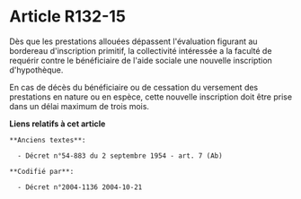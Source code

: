 # Article R132-15

Dès que les prestations allouées dépassent l'évaluation figurant au bordereau d'inscription primitif, la collectivité
intéressée a la faculté de requérir contre le bénéficiaire de l'aide sociale une nouvelle inscription d'hypothèque.

En cas de décès du bénéficiaire ou de cessation du versement des prestations en nature ou en espèce, cette nouvelle
inscription doit être prise dans un délai maximum de trois mois.

**Liens relatifs à cet article**

	**Anciens textes**:

	  - Décret n°54-883 du 2 septembre 1954 - art. 7 (Ab)

	**Codifié par**:

	  - Décret n°2004-1136 2004-10-21
